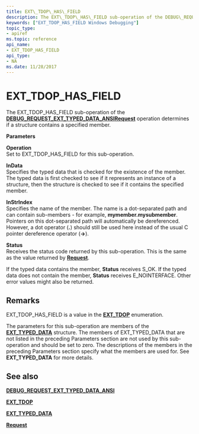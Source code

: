 ```yaml
---
title: EXT\_TDOP\_HAS\_FIELD
description: The EXT\_TDOP\_HAS\_FIELD sub-operation of the DEBUG\_REQUEST\_EXT\_TYPED\_DATA\_ANSI Request operation determines if a structure contains a specified member.
keywords: ["EXT_TDOP_HAS_FIELD Windows Debugging"]
topic_type:
- apiref
ms.topic: reference
api_name:
- EXT_TDOP_HAS_FIELD
api_type:
- NA
ms.date: 11/28/2017
---
```


# EXT\_TDOP\_HAS\_FIELD


The EXT\_TDOP\_HAS\_FIELD sub-operation of the [**DEBUG\_REQUEST\_EXT\_TYPED\_DATA\_ANSI**](debug-request-ext-typed-data-ansi.md)[**Request**](request.md) operation determines if a structure contains a specified member.

**Parameters**

<span id="Operation"></span><span id="operation"></span><span id="OPERATION"></span>**Operation**  
Set to EXT\_TDOP\_HAS\_FIELD for this sub-operation.

<span id="InData"></span><span id="indata"></span><span id="INDATA"></span>**InData**  
Specifies the typed data that is checked for the existence of the member. The typed data is first checked to see if it represents an instance of a structure, then the structure is checked to see if it contains the specified member.

<span id="InStrIndex"></span><span id="instrindex"></span><span id="INSTRINDEX"></span>**InStrIndex**  
Specifies the name of the member. The name is a dot-separated path and can contain sub-members - for example, **mymember.mysubmember**. Pointers on this dot-separated path will automatically be dereferenced. However, a dot operator (**.**) should still be used here instead of the usual C pointer dereference operator (**-&gt;**).

<span id="Status"></span><span id="status"></span><span id="STATUS"></span>**Status**  
Receives the status code returned by this sub-operation. This is the same as the value returned by [**Request**](request.md).

If the typed data contains the member, **Status** receives S\_OK. If the typed data does not contain the member, **Status** receives E\_NOINTERFACE. Other error values might also be returned.

## Remarks

EXT\_TDOP\_HAS\_FIELD is a value in the [**EXT\_TDOP**](/windows-hardware/drivers/ddi/wdbgexts/ne-wdbgexts-_ext_tdop) enumeration.

The parameters for this sub-operation are members of the [**EXT\_TYPED\_DATA**](/windows-hardware/drivers/ddi/wdbgexts/ns-wdbgexts-_ext_typed_data) structure. The members of EXT\_TYPED\_DATA that are not listed in the preceding Parameters section are not used by this sub-operation and should be set to zero. The descriptions of the members in the preceding Parameters section specify what the members are used for. See **EXT\_TYPED\_DATA** for more details.

## <span id="see_also"></span>See also


[**DEBUG\_REQUEST\_EXT\_TYPED\_DATA\_ANSI**](debug-request-ext-typed-data-ansi.md)

[**EXT\_TDOP**](/windows-hardware/drivers/ddi/wdbgexts/ne-wdbgexts-_ext_tdop)

[**EXT\_TYPED\_DATA**](/windows-hardware/drivers/ddi/wdbgexts/ns-wdbgexts-_ext_typed_data)

[**Request**](request.md)

 

